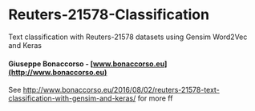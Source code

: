 # Reuters-21578-Classification
Text classification with Reuters-21578 datasets using Gensim Word2Vec and Keras
#### Giuseppe Bonaccorso - [www.bonaccorso.eu](http://www.bonaccorso.eu)

See http://www.bonaccorso.eu/2016/08/02/reuters-21578-text-classification-with-gensim-and-keras/ for more ff
